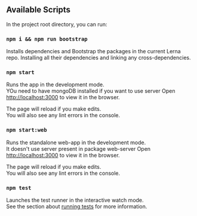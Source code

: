 ## Available Scripts

In the project root directory, you can run:

### `npm i && npm run bootstrap`

Installs dependencies and Bootstrap the packages in the current Lerna repo.
Installing all their dependencies and linking any cross-dependencies.

### `npm start`

Runs the app in the development mode.<br />
YOu need to have mongoDB installed if you want to use server
Open [http://localhost:3000](http://localhost:3000) to view it in the browser.

The page will reload if you make edits.<br />
You will also see any lint errors in the console.

### `npm start:web`

Runs the standalone web-app in the development mode.<br />
It doesn't use server present in package web-server
Open [http://localhost:3000](http://localhost:3000) to view it in the browser.

The page will reload if you make edits.<br />
You will also see any lint errors in the console.

### `npm test`

Launches the test runner in the interactive watch mode.<br />
See the section about [running tests](https://facebook.github.io/create-react-app/docs/running-tests) for more information.

